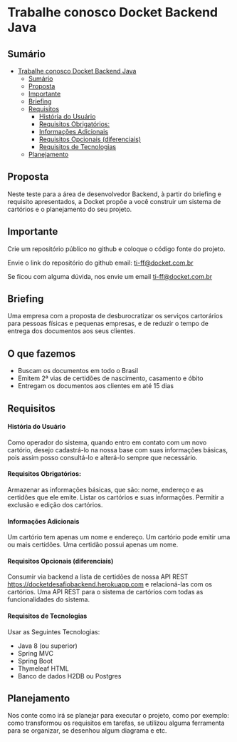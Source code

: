 # Trabalhe conosco Docket Backend Java 

## Sumário

- [Trabalhe conosco Docket Backend Java](#trabalhe-conosco-docket-backend-java)
  - [Sumário](#sumário)
  - [Proposta](#proposta)
  - [Importante](#importante)
  - [Briefing](#briefing)
  - [Requisitos](#requisitos)
      - [História do Usuário](#história-do-usuário)
      - [Requisitos Obrigatórios:](#requisitos-obrigatórios)
      - [Informações Adicionais](#informações-adicionais)
      - [Requisitos Opcionais (diferenciais)](#requisitos-opcionais-diferenciais)
      - [Requisitos de Tecnologias](#requisitos-de-tecnologias)
  - [Planejamento](#planejamento)



## Proposta
Neste teste para a área de desenvolvedor Backend, à partir do briefing e requisito apresentados, a Docket propõe a você construir um sistema de cartórios e o planejamento do seu projeto.

## Importante
Crie um repositório público no github e coloque o código fonte do projeto.

Envie o link do repositório do github email: ti-ff@docket.com.br

Se ficou com alguma dúvida, nos envie um email ti-ff@docket.com.br

## Briefing
Uma empresa com a proposta de desburocratizar os serviços cartorários para pessoas físicas e pequenas empresas, e de reduzir o tempo de entrega dos documentos aos seus clientes. 

## O que fazemos
- Buscam os documentos em todo o Brasil
- Emitem 2ª vias de certidões de nascimento, casamento e óbito
- Entregam os documentos aos clientes em até 15 dias


## Requisitos

#### História do Usuário
Como operador do sistema, quando entro em contato com um novo cartório, desejo cadastrá-lo na nossa base com suas informações básicas, pois assim posso consultá-lo e alterá-lo sempre que necessário.

#### Requisitos Obrigatórios:
Armazenar as informações básicas, que são: nome, endereço e as certidões que ele emite.
Listar os cartórios e suas informações. 
Permitir a exclusão e edição dos cartórios.

#### Informações Adicionais
Um cartório tem apenas um nome e endereço. 
Um cartório pode emitir uma ou mais certidões. 
Uma certidão possui apenas um nome.

#### Requisitos Opcionais (diferenciais)
Consumir via backend a lista de certidões de nossa API REST https://docketdesafiobackend.herokuapp.com e relacioná-las com os cartórios. Uma API REST para o sistema de cartórios com todas as funcionalidades do sistema.

#### Requisitos de Tecnologias
Usar as Seguintes Tecnologias:
- Java 8 (ou superior)
- Spring MVC
- Spring Boot
- Thymeleaf HTML
- Banco de dados H2DB ou Postgres

## Planejamento
Nos conte como irá se planejar para executar o projeto, como por exemplo: como transformou os requisitos em tarefas, se utilizou alguma ferramenta para se organizar, se desenhou algum diagrama e etc.

